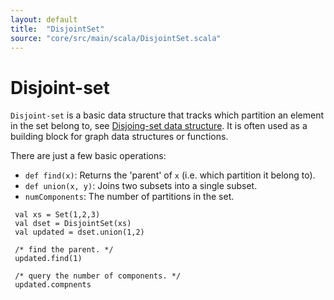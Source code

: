 ```yaml
---
layout: default
title:  "DisjointSet"
source: "core/src/main/scala/DisjointSet.scala"
---
```

# Disjoint-set

`Disjoint-set` is a basic data structure that tracks which partition an element in the set belong to, see
 [Disjoing-set data structure](https://en.wikipedia.org/wiki/Disjoint-set_data_structure).
 It is often used as a building block for graph data structures or functions.
 
 There are just a few basic operations:
 
 - `def find(x)`:	Returns the 'parent' of `x` (i.e. which partition it belong to).
 - `def union(x, y)`: 	Joins two subsets into a single subset.
 - `numComponents`: The number of partitions in the set.


 
```tut
 val xs = Set(1,2,3)
 val dset = DisjointSet(xs)
 val updated = dset.union(1,2)
 
 /* find the parent. */
 updated.find(1) 
 
 /* query the number of components. */
 updated.compnents
```
